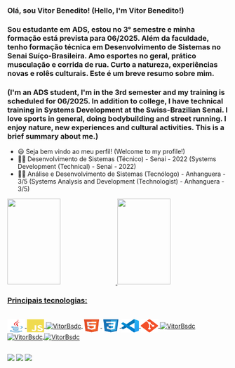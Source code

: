 ### Olá, sou Vitor Benedito! (Hello, I'm Vitor Benedito!)
###
### Sou estudante em ADS, estou no 3° semestre e minha formação está prevista para 06/2025. Além da faculdade, tenho formação técnica em Desenvolvimento de Sistemas no Senai Suíço-Brasileira. Amo esportes no geral, prático musculação e corrida de rua. Curto a natureza, experiências novas e rolês culturais. Este é um breve resumo sobre mim.
### (I'm an ADS student, I'm in the 3rd semester and my training is scheduled for 06/2025. In addition to college, I have technical training in Systems Development at the Swiss-Brazilian Senai. I love sports in general, doing bodybuilding and street running. I enjoy nature, new experiences and cultural activities. This is a brief summary about me.)

- 😃 Seja bem vindo ao meu perfil! (Welcome to my profile!)
- 👨‍💻 Desenvolvimento de Sistemas (Técnico) - Senai - 2022 (Systems Development (Technical) - Senai - 2022)
- 👨‍💻 Análise e Desenvolvimento de Sistemas (Tecnólogo) - Anhanguera - 3/5 (Systems Analysis and Development (Technologist) - Anhanguera - 3/5)

<div>
    <a href="https://github.com/VitorBsdc">
      <img width="49%" height="195px" src="https://github-readme-stats.vercel.app/api?username=VitorBsdc&show_icons=true&count_private=true&hide_border=true&title_color=00bfbf&icon_color=00bfbf&text_color=c9d1d9&bg_color=0d1117"/> 
    <img width="49%" height="195px" src="https://github-readme-stats.vercel.app/api/top-langs/?username=VitorBsdc&layout=compact&langs_count=7&theme=tokyonight"/>
</div>
 
### Principais tecnologias:   
    
<div style="display: inline_block"><br>
    <img align="center" alt="VitorBsdc" height="30" width="40" src="https://raw.githubusercontent.com/devicons/devicon/master/icons/java/java-original.svg">
    <img align="center" alt="VitorBsdc" height="30" width="40" src="https://raw.githubusercontent.com/devicons/devicon/master/icons/javascript/javascript-plain.svg">
    <img align="center" alt="VitorBsdc" height="30" width="40" src="https://cdn.worldvectorlogo.com/logos/typescript.svg">
    <img align="center" alt="VitorBsdc" height="30" width="40" src="https://raw.githubusercontent.com/devicons/devicon/master/icons/html5/html5-original.svg">
    <img align="center" alt="VitorBsdc" height="30" width="40" src="https://raw.githubusercontent.com/devicons/devicon/master/icons/css3/css3-original.svg">
    <img align="center" alt="VitorBsdc" height="30" width="40" src="https://raw.githubusercontent.com/devicons/devicon/master/icons/vscode/vscode-original.svg">
    <img align="center" alt="VitorBsdc" height="30" width="40" src="https://raw.githubusercontent.com/devicons/devicon/master/icons/git/git-original.svg">
    <img align="center" alt="VitorBsdc" height="30" width="40" src="https://cdn.worldvectorlogo.com/logos/nodejs-icon.svg">
    <img align="center" alt="VitorBsdc" height="30" width="40" src="https://cdn.worldvectorlogo.com/logos/angular-icon-1.svg">
    <img align="center" alt="VitorBsdc" height="30" width="40" src="https://cdn.jsdelivr.net/gh/devicons/devicon/icons/react/react-original.svg" />
</div>
  
##
  
<div> 
    <a href="https://www.instagram.com/vitor_bsdc/" target="_blank"><img src="https://img.shields.io/badge/Instagram-E4405F?style=for-the-badge&logo=instagram&logoColor=white" target="_blank"></a>
    <a href = "mailto:vitor.bsdc@gmail.com"><img src="https://img.shields.io/badge/Gmail-D14836?style=for-the-badge&logo=gmail&logoColor=white" target="_blank"></a>
    <a href="https://www.linkedin.com/in/vitor-benedito/" target="_blank"><img src="https://img.shields.io/badge/-LinkedIn-%230077B5?style=for-the-badge&logo=linkedin&logoColor=white" target="_blank"></a> 
</div>
